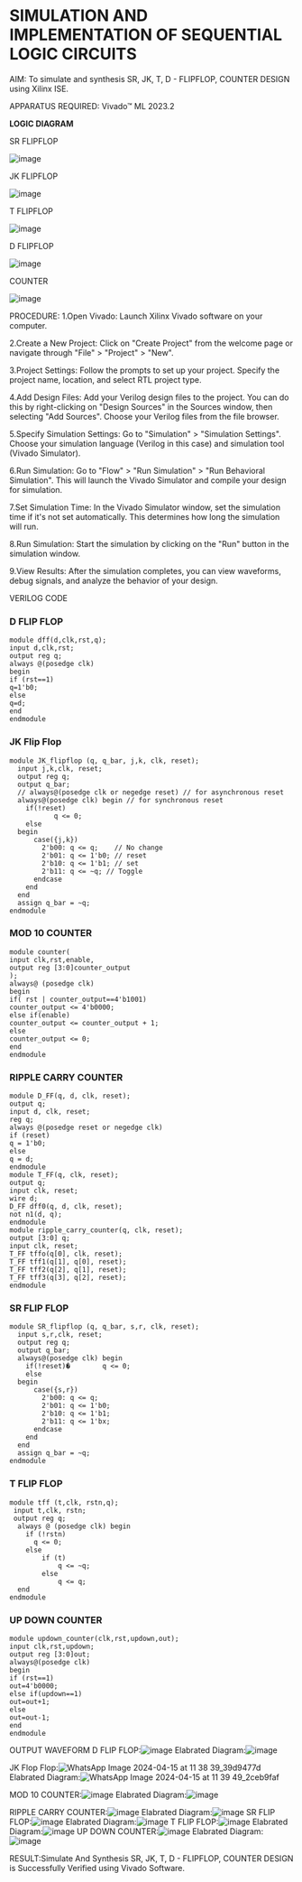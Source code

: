 # SIMULATION AND IMPLEMENTATION OF SEQUENTIAL LOGIC CIRCUITS

AIM: 
 To simulate and synthesis SR, JK, T, D - FLIPFLOP, COUNTER DESIGN using Xilinx ISE.

APPARATUS REQUIRED:
     Vivado™ ML 2023.2


**LOGIC DIAGRAM**

SR FLIPFLOP

![image](https://github.com/navaneethans/VLSI-LAB-EXP-4/assets/6987778/77fb7f38-5649-4778-a987-8468df9ea3c3)


JK FLIPFLOP

![image](https://github.com/navaneethans/VLSI-LAB-EXP-4/assets/6987778/1510e030-4ddc-42b1-88ce-d00f6f0dc7e6)

T FLIPFLOP

![image](https://github.com/navaneethans/VLSI-LAB-EXP-4/assets/6987778/7a020379-efb1-4104-85ee-439d660baa08)


D FLIPFLOP

![image](https://github.com/navaneethans/VLSI-LAB-EXP-4/assets/6987778/dda843c5-f0a0-4b51-93a2-eaa4b7fa8aa0)


COUNTER

![image](https://github.com/navaneethans/VLSI-LAB-EXP-4/assets/6987778/a1fc5f68-aafb-49a1-93d2-779529f525fa)


  
PROCEDURE:
1.Open Vivado: Launch Xilinx Vivado software on your computer.

2.Create a New Project: Click on "Create Project" from the welcome page or navigate through "File" > "Project" > "New".

3.Project Settings: Follow the prompts to set up your project. Specify the project name, location, and select RTL project type.

4.Add Design Files: Add your Verilog design files to the project. You can do this by right-clicking on "Design Sources" in the Sources window, then selecting "Add Sources". Choose your Verilog files from the file browser.

5.Specify Simulation Settings: Go to "Simulation" > "Simulation Settings". Choose your simulation language (Verilog in this case) and simulation tool (Vivado Simulator).

6.Run Simulation: Go to "Flow" > "Run Simulation" > "Run Behavioral Simulation". This will launch the Vivado Simulator and compile your design for simulation.

7.Set Simulation Time: In the Vivado Simulator window, set the simulation time if it's not set automatically. This determines how long the simulation will run.

8.Run Simulation: Start the simulation by clicking on the "Run" button in the simulation window.

9.View Results: After the simulation completes, you can view waveforms, debug signals, and analyze the behavior of your design.

VERILOG CODE
### D FLIP FLOP
~~~
module dff(d,clk,rst,q);
input d,clk,rst;
output reg q;
always @(posedge clk)
begin
if (rst==1)
q=1'b0;
else
q=d;
end
endmodule
~~~
### JK Flip Flop
~~~
module JK_flipflop (q, q_bar, j,k, clk, reset);  
  input j,k,clk, reset;
  output reg q;
  output q_bar;
  // always@(posedge clk or negedge reset) // for asynchronous reset
  always@(posedge clk) begin // for synchronous reset
    if(!reset)
           q <= 0;
    else 
  begin
      case({j,k})
        2'b00: q <= q;    // No change
        2'b01: q <= 1'b0; // reset
        2'b10: q <= 1'b1; // set
        2'b11: q <= ~q; // Toggle
      endcase
    end
  end
  assign q_bar = ~q;
endmodule
~~~
### MOD 10 COUNTER
~~~
module counter(
input clk,rst,enable,
output reg [3:0]counter_output
);
always@ (posedge clk)
begin 
if( rst | counter_output==4'b1001)
counter_output <= 4'b0000;
else if(enable)
counter_output <= counter_output + 1;
else
counter_output <= 0;
end
endmodule
~~~
### RIPPLE CARRY COUNTER
~~~
module D_FF(q, d, clk, reset);
output q;
input d, clk, reset;
reg q;
always @(posedge reset or negedge clk)
if (reset)
q = 1'b0;
else
q = d;
endmodule
module T_FF(q, clk, reset);
output q;
input clk, reset;
wire d;
D_FF dff0(q, d, clk, reset);
not n1(d, q); 
endmodule
module ripple_carry_counter(q, clk, reset);
output [3:0] q;
input clk, reset;
T_FF tffo(q[0], clk, reset);
T_FF tff1(q[1], q[0], reset);
T_FF tff2(q[2], q[1], reset);
T_FF tff3(q[3], q[2], reset);
endmodule
~~~

### SR FLIP FLOP
~~~
module SR_flipflop (q, q_bar, s,r, clk, reset);
  input s,r,clk, reset;
  output reg q;
  output q_bar;
  always@(posedge clk) begin 
    if(!reset)�        q <= 0;
    else 
  begin
      case({s,r})
        2'b00: q <= q;    
        2'b01: q <= 1'b0; 
        2'b10: q <= 1'b1; 
        2'b11: q <= 1'bx; 
      endcase
    end
  end
  assign q_bar = ~q;
endmodule
~~~
### T FLIP FLOP
~~~
module tff (t,clk, rstn,q);  
 input t,clk, rstn;
 output reg q;
  always @ (posedge clk) begin  
    if (!rstn)  
      q <= 0;  
    else  
        if (t)  
            q <= ~q;  
        else  
            q <= q;  
  end  
endmodule
~~~
### UP DOWN COUNTER
~~~
module updown_counter(clk,rst,updown,out);
input clk,rst,updown;
output reg [3:0]out;
always@(posedge clk)
begin
if (rst==1)
out=4'b0000;
else if(updown==1)
out=out+1;
else
out=out-1;
end
endmodule
~~~
OUTPUT WAVEFORM
D FLIP FLOP:![image](https://github.com/lycanthrope004/VLSI-LAB-EXP-4/assets/121667830/f4e4c4bb-00ae-4af4-9ade-c29148506622)
Elabrated Diagram:![image](https://github.com/lycanthrope004/VLSI-LAB-EXP-4/assets/121667830/dfea0900-e135-41d5-8069-83c57fdd66bb)

JK Flop Flop:![WhatsApp Image 2024-04-15 at 11 38 39_39d9477d](https://github.com/Madhan0302/VLSI-LAB-EXP-4/assets/160517887/c2bed0d1-b345-4d6c-99c8-85d9e7369c25)
Elabrated Diagram:![WhatsApp Image 2024-04-15 at 11 39 49_2ceb9faf](https://github.com/Madhan0302/VLSI-LAB-EXP-4/assets/160517887/679c340e-3714-4d31-82d5-35c97dec19d0)

MOD 10 COUNTER:![image](https://github.com/lycanthrope004/VLSI-LAB-EXP-4/assets/121667830/c7c9d5f9-c4c1-4cf3-afaa-37fae535bbbf)
Elabrated Diagram:![image](https://github.com/lycanthrope004/VLSI-LAB-EXP-4/assets/121667830/36fa6bf5-bd9a-4409-90a5-3363c06016ea)

RIPPLE CARRY COUNTER:![image](https://github.com/lycanthrope004/VLSI-LAB-EXP-4/assets/121667830/82e833de-ed3e-4be7-84a8-575e9ca6ba59)
Elabrated Diagram:![image](https://github.com/lycanthrope004/VLSI-LAB-EXP-4/assets/121667830/693992cc-accf-4c32-87ee-833fee1991fa)
SR FLIP FLOP:![image](https://github.com/lycanthrope004/VLSI-LAB-EXP-4/assets/121667830/790c549b-2ee1-4465-9d37-be8013e3c3ee)
Elabrated Diagram:![image](https://github.com/lycanthrope004/VLSI-LAB-EXP-4/assets/121667830/91c30531-ba14-417b-90f8-49854ecb55cd)
T FLIP FLOP:![image](https://github.com/lycanthrope004/VLSI-LAB-EXP-4/assets/121667830/5f9a0f68-127d-4ef2-89f6-63d082c4754e)
Elabrated Diagram:![image](https://github.com/lycanthrope004/VLSI-LAB-EXP-4/assets/121667830/c2e7da26-b435-4f2b-a0bc-c5cc1f511b12)
UP DOWN COUNTER:![image](https://github.com/lycanthrope004/VLSI-LAB-EXP-4/assets/121667830/482318ce-7631-4fab-9c34-f8fa88e0a95b)
Elabrated Diagram:![image](https://github.com/lycanthrope004/VLSI-LAB-EXP-4/assets/121667830/4c02787d-aec7-4d1f-bfcb-bfdf2cdc5577)

RESULT:Simulate And Synthesis SR, JK, T, D - FLIPFLOP, COUNTER DESIGN is  Successfully Verified using Vivado Software.



